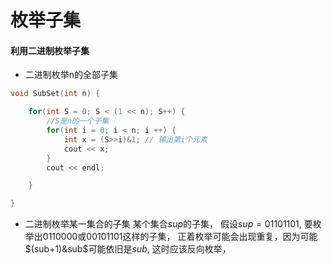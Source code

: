 
# 枚举子集


#### 利用二进制枚举子集
* 二进制枚举n的全部子集
```C++
void SubSet(int n) {

    for(int S = 0; S < (1 << n); S++) {
        //S是n的一个子集
        for(int i = 0; i < n; i ++) {
            int x = (S>>i)&1; // 输出第i个元素
            cout << x;
        }
        cout << endl;

    }

}
```
* 二进制枚举某一集合的子集
某个集合$sup$的子集， 假设$sup = 01101101$, 要枚举出$0110000$或$00101101$这样的子集， 正着枚举可能会出现重复，因为可能$(sub+1)&sub$可能依旧是$sub$, 这时应该反向枚举， 
